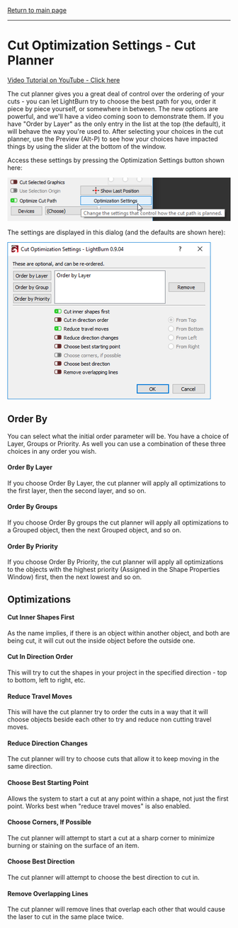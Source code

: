 [Return to main page](README.md)

----

# Cut Optimization Settings - Cut Planner

[Video Tutorial on YouTube - Click here](https://www.youtube.com/watch?v=w1hG1wv8tS4)

The cut planner gives you a great deal of control over the ordering of your cuts - you can let LightBurn try to choose the best path for you, order it piece by piece yourself, or somewhere in between.  The new options are powerful, and we'll have a video coming soon to demonstrate them.  If you have "Order by Layer" as the only entry in the list at the top (the default), it will behave the way you're used to. After selecting your choices in the cut planner, use the Preview (Alt-P) to see how your choices have impacted things by using the slider at the bottom of the window.

Access these settings by pressing the Optimization Settings button shown here:

![OptimizationSettingsButton](./img/OptimizationSettingsButton.png)



The settings are displayed in this dialog (and the defaults are shown here):

![CutPlannerSettings](./img/CutPlannerSettings.png)

## Order By

You can select what the initial order parameter will be. You have a choice of Layer, Groups or Priority. As well you can use a combination of these three choices in any order you wish.

#### Order By Layer

If you choose Order By Layer, the cut planner will apply all optimizations to the first layer, then the second layer, and so on.

 #### Order By Groups

If you choose Order By groups the cut planner will apply all optimizations to a Grouped object, then the next Grouped object, and  so on.

#### Order By Priority 

If you choose Order By Priority, the cut planner will  apply all optimizations to the objects with the highest priority (Assigned in the Shape Properties Window) first, then the next lowest and so on.



## Optimizations

#### Cut Inner Shapes First

As the name implies, if there is an object within another object, and both are being cut, it will cut out the inside object before the outside one.

#### Cut In Direction Order
This will try to cut the shapes in your project in the specified direction - top to bottom, left to right, etc.


#### Reduce Travel Moves

This will have the cut planner try to order the cuts in a way that it will choose objects beside each other to try and reduce non cutting travel moves.

#### Reduce Direction Changes

The cut planner will try to choose cuts that allow it to keep moving in the same direction.

#### Choose Best Starting Point

Allows the system to start a cut at any point within a shape, not just the first point. Works best when "reduce travel moves" is also enabled.

#### Choose Corners, If Possible

The cut planner will attempt to start a cut at a sharp corner to minimize burning or staining on the surface of an item.

#### Choose Best Direction

The cut planner will attempt to choose the best direction to cut in.

#### Remove Overlapping Lines

The cut planner will remove lines that overlap each other that would cause the laser to cut in the same place twice.
